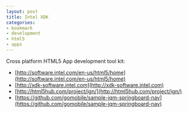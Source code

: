 ```yaml
---
layout: post
title: Intel XDK
categories:
- bookmark
- development
- html5
- apps
---
```


Cross platform HTML5 App development tool kit: 

* [http://software.intel.com/en-us/html5/home](http://software.intel.com/en-us/html5/home)
* [http://xdk-software.intel.com](http://xdk-software.intel.com) 
* [http://html5hub.com/project/ign/](http://html5hub.com/project/ign/)
* [https://github.com/gomobile/sample-jqm-springboard-nav](https://github.com/gomobile/sample-jqm-springboard-nav)